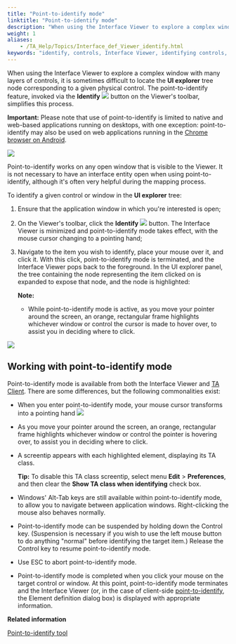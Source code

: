 ```yaml
--- 
title: "Point-to-identify mode"
linktitle: "Point-to-identify mode"
description: "When using the Interface Viewer to explore a complex window with many layers of controls, it is sometimes difficult to locate the UI explorer tree node corresponding to a given physical control. The point-to-identify feature, invoked via the Identify button on the Viewer's toolbar, simplifies this process."
weight: 1
aliases: 
    - /TA_Help/Topics/Interface_def_Viewer_identify.html
keywords: "identify, controls, Interface Viewer, identifying controls, viewer, identifying controls, identifying"
---
```


When using the Interface Viewer to explore a complex window with many layers of controls, it is sometimes difficult to locate the **UI explorer** tree node corresponding to a given physical control. The point-to-identify feature, invoked via the **Identify** ![](/images/TA_Help/Images/btn_Identify.png) button on the Viewer's toolbar, simplifies this process.

**Important:** Please note that use of point-to-identify is limited to native and web-based applications running on desktops, with one exception: point-to-identify may also be used on web applications running in the [Chrome browser on Android](/TA_Automation/Topics/aut_app_testing_mobile_web_Chrome_identifying_controls.html).

![](/images/TA_Help/Images/ug_interface_definition23_UIA.png)

Point-to-identify works on any open window that is visible to the Viewer. It is not necessary to have an interface entity open when using point-to-identify, although it's often very helpful during the mapping process.

To identify a given control or window in the **UI explorer** tree:

1.  Ensure that the application window in which you're interested is open;
2.  On the Viewer's toolbar, click the **Identify** ![](/images/TA_Help/Images/btn_Identify.png) button. The Interface Viewer is minimized and point-to-identify mode takes effect, with the mouse cursor changing to a pointing hand;
3.  Navigate to the item you wish to identify, place your mouse over it, and click it. With this click, point-to-identify mode is terminated, and the Interface Viewer pops back to the foreground. In the UI explorer panel, the tree containing the node representing the item clicked on is expanded to expose that node, and the node is highlighted:

    **Note:**

    -   While point-to-identify mode is active, as you move your pointer around the screen, an orange, rectangular frame highlights whichever window or control the cursor is made to hover over, to assist you in deciding where to click.

![](/images/TA_Help/Images/ug_interface_definition24.png)

## Working with point-to-identify mode

Point-to-identify mode is available from both the Interface Viewer and [TA Client](/TA_Help/Topics/Interface_def_client_interface_tool_identify.html). There are some differences, but the following commonalities exist:

-   When you enter point-to-identify mode, your mouse cursor transforms into a pointing hand ![](/images/TA_Help/Images/ug_interface_definition43.png)
-   As you move your pointer around the screen, an orange, rectangular frame highlights whichever window or control the pointer is hovering over, to assist you in deciding where to click.
-   A screentip appears with each highlighted element, displaying its TA class.

    **Tip:** To disable this TA class screentip, select menu **Edit** \> **Preferences**, and then clear the **Show TA class when identifying** check box.

-   Windows' Alt-Tab keys are still available within point-to-identify mode, to allow you to navigate between application windows. Right-clicking the mouse also behaves normally.
-   Point-to-identify mode can be suspended by holding down the Control key. \(Suspension is necessary if you wish to use the left mouse button to do anything "normal" before identifying the target item.\) Release the Control key to resume point-to-identify mode.
-   Use ESC to abort point-to-identify mode.
-   Point-to-identify mode is completed when you click your mouse on the target control or window. At this point, point-to-identify mode terminates and the Interface Viewer \(or, in the case of client-side [point-to-identify](/TA_Help/Topics/Interface_def_client_interface_tool_identify.html), the Element definition dialog box\) is displayed with appropriate information.



**Related information**  


[Point-to-identify tool](/TA_Help/Topics/Interface_def_client_interface_tool_identify.html)

